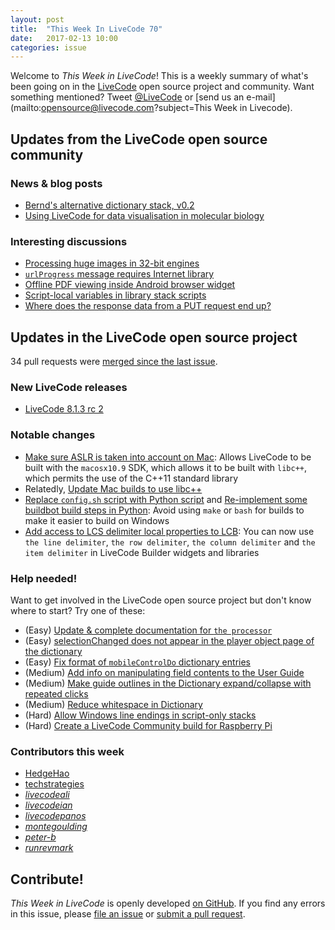 ```yaml
---
layout: post
title:  "This Week In LiveCode 70"
date:   2017-02-13 10:00
categories: issue
---
```


Welcome to *This Week in LiveCode*!  This is a weekly summary of what's been
going on in the [LiveCode](https://livecode.com/) open source project and
community.  Want something mentioned?  Tweet
[@LiveCode](https://twitter.com/LiveCode) or
[send us an e-mail](mailto:opensource@livecode.com?subject=This Week in Livecode).

## Updates from the LiveCode open source community

### News & blog posts

- [Bernd's alternative dictionary stack, v0.2](http://forums.livecode.com/viewtopic.php?f=67&t=28731&start=30#p151272)
- [Using LiveCode for data visualisation in molecular biology](https://www.facebook.com/groups/livecodeusers/permalink/1245285052177009/)

### Interesting discussions

- [Processing huge images in 32-bit engines](https://www.mail-archive.com/use-livecode@lists.runrev.com/msg82367.html)
- [`urlProgress` message requires Internet library](http://forums.livecode.com/viewtopic.php?f=49&t=28783)
- [Offline PDF viewing inside Android browser widget](http://forums.livecode.com/viewtopic.php?f=53&t=28518)
- [Script-local variables in library stack scripts](https://www.mail-archive.com/use-livecode@lists.runrev.com/msg82318.html)
- [Where does the response data from a PUT request end up?](https://www.mail-archive.com/use-livecode@lists.runrev.com/msg82308.html)

## Updates in the LiveCode open source project

34 pull requests were [merged since the last issue](https://github.com/search?utf8=✓&q=org%3Alivecode+is%3Apublic+is%3Apr+is%3Amerged+merged%3A2017-02-06..2017-02-12&type=Issues&ref=searchresults).

### New LiveCode releases

- [LiveCode 8.1.3 rc 2](https://downloads.livecode.com/livecode/#8_1_3)

### Notable changes

- [Make sure ASLR is taken into account on Mac](https://github.com/livecode/livecode/pull/5174):
  Allows LiveCode to be built with the `macosx10.9` SDK, which allows it to be
  built with `libc++`, which permits the use of the C++11 standard library
- Relatedly, [Update Mac builds to use libc++](https://github.com/livecode/livecode/pull/5169)
- [Replace `config.sh` script with Python script](https://github.com/livecode/livecode/pull/5150) and
  [Re-implement some buildbot build steps in Python](https://github.com/livecode/livecode/pull/5160):
  Avoid using `make` or `bash` for builds to make it easier to build on Windows
- [Add access to LCS delimiter local properties to LCB](https://github.com/livecode/livecode/pull/5044):
  You can now use `the line delimiter`, `the row delimiter`,
  `the column delimiter` and `the item delimiter` in LiveCode Builder widgets
  and libraries

<!---
### Bug of the week

[Bug 19209 - bgcolor in text not transferred to the public clipboard](http://quality.livecode.com/show_bug.cgi?id=18970)

On Linux, HTML-formatted styled text placed on the system clipboard doesn't
contain background colour information.  The report contains a clear and
detailed set of steps to reproduce the problem, along with a well-structured
and self-explanatory sample stack.
-->

### Help needed!

Want to get involved in the LiveCode open source project but don't know where
to start?  Try one of these:

- (Easy) [Update & complete documentation for `the processor`](http://quality.livecode.com/show_bug.cgi?id=17974)
- (Easy) [selectionChanged does not appear in the player object page of the dictionary](http://quality.livecode.com/show_bug.cgi?id=19083)
- (Easy) [Fix format of `mobileControlDo` dictionary entries](http://quality.livecode.com/show_bug.cgi?id=17318)
- (Medium) [Add info on manipulating field contents to the User Guide](http://quality.livecode.com/show_bug.cgi?id=18990)
- (Medium) [Make guide outlines in the Dictionary expand/collapse with repeated clicks](http://quality.livecode.com/show_bug.cgi?id=18184)
- (Medium) [Reduce whitespace in Dictionary](http://quality.livecode.com/show_bug.cgi?id=18278)
- (Hard) [Allow Windows line endings in script-only stacks](http://quality.livecode.com/show_bug.cgi?id=17810)
- (Hard) [Create a LiveCode Community build for Raspberry Pi](http://forums.livecode.com/viewtopic.php?f=76&t=27912)

### Contributors this week

- [HedgeHao](https://github.com/HedgeHao)
- [techstrategies](https://github.com/techstrategies)
- *[livecodeali](https://github.com/livecodeali)*
- *[livecodeian](https://github.com/livecodeian)*
- *[livecodepanos](https://github.com/livecodepanos)*
- *[montegoulding](https://github.com/montegoulding)*
- *[peter-b](https://github.com/peter-b)*
- *[runrevmark](https://github.com/runrevmark)*

<!---
## Upcoming events
-->

## Contribute!

*This Week in LiveCode* is openly developed
[on GitHub](https://github.com/livecode/this-week-in-livecode).
If you find any errors in this issue, please
[file an issue](https://github.com/livecode/this-week-in-livecode/issues) or
[submit a pull request](https://github.com/livecode/this-week-in-livecode/pulls).
